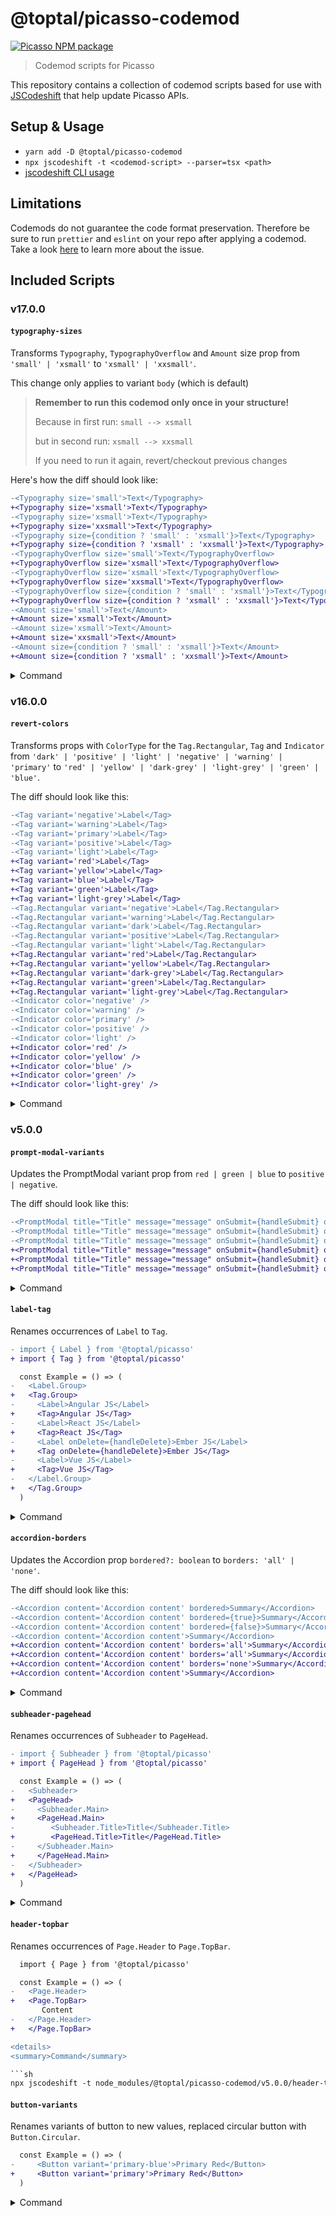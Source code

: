 # @toptal/picasso-codemod

[![Picasso NPM package](https://img.shields.io/npm/v/@toptal/picasso-codemod?color=green&logo=toptal)](https://www.npmjs.com/package/@toptal/picasso-codemod)

> Codemod scripts for Picasso

This repository contains a collection of codemod scripts based for use with [JSCodeshift](https://github.com/facebook/jscodeshift) that help update Picasso APIs.

## Setup & Usage

- `yarn add -D @toptal/picasso-codemod`
- `npx jscodeshift -t <codemod-script> --parser=tsx <path>`
- [jscodeshift CLI usage](https://github.com/facebook/jscodeshift#usage-cli)

## Limitations

Codemods do not guarantee the code format preservation. Therefore be sure to run `prettier` and `eslint` on your repo after applying a codemod. Take a look [here](https://github.com/benjamn/recast/issues/140) to learn more about the issue.

## Included Scripts

### v17.0.0

#### `typography-sizes`

Transforms `Typography`, `TypographyOverflow` and `Amount` size prop from `'small' | 'xsmall'` to `'xsmall' | 'xxsmall'`.

This change only applies to variant `body` (which is default)

> **Remember to run this codemod only once in your structure!**
> 
> Because in first run: `small --> xsmall`
> 
> but in second run: `xsmall --> xxsmall`
> 
> If you need to run it again, revert/checkout previous changes

Here's how the diff should look like:

```diff
-<Typography size='small'>Text</Typography>
+<Typography size='xsmall'>Text</Typography>
-<Typography size='xsmall'>Text</Typography>
+<Typography size='xxsmall'>Text</Typography>
-<Typography size={condition ? 'small' : 'xsmall'}>Text</Typography>
+<Typography size={condition ? 'xsmall' : 'xxsmall'}>Text</Typography>
-<TypographyOverflow size='small'>Text</TypographyOverflow>
+<TypographyOverflow size='xsmall'>Text</TypographyOverflow>
-<TypographyOverflow size='xsmall'>Text</TypographyOverflow>
+<TypographyOverflow size='xxsmall'>Text</TypographyOverflow>
-<TypographyOverflow size={condition ? 'small' : 'xsmall'}>Text</TypographyOverflow>
+<TypographyOverflow size={condition ? 'xsmall' : 'xxsmall'}>Text</TypographyOverflow>
-<Amount size='small'>Text</Amount>
+<Amount size='xsmall'>Text</Amount>
-<Amount size='xsmall'>Text</Amount>
+<Amount size='xxsmall'>Text</Amount>
-<Amount size={condition ? 'small' : 'xsmall'}>Text</Amount>
+<Amount size={condition ? 'xsmall' : 'xxsmall'}>Text</Amount>
```

<details>
<summary>Command</summary>

```sh
npx jscodeshift --parser=tsx -t node_modules/@toptal/picasso-codemod/v17.0.0/typography-sizes src/**/*.tsx
```

</details>

### v16.0.0

#### `revert-colors`

Transforms props with `ColorType` for the `Tag.Rectangular`, `Tag` and `Indicator`
from `'dark' | 'positive' | 'light' | 'negative' | 'warning' | 'primary'` to `'red' | 'yellow' | 'dark-grey' | 'light-grey' | 'green' | 'blue'`.

The diff should look like this:

```diff
-<Tag variant='negative'>Label</Tag>
-<Tag variant='warning'>Label</Tag>
-<Tag variant='primary'>Label</Tag>
-<Tag variant='positive'>Label</Tag>
-<Tag variant='light'>Label</Tag>
+<Tag variant='red'>Label</Tag>
+<Tag variant='yellow'>Label</Tag>
+<Tag variant='blue'>Label</Tag>
+<Tag variant='green'>Label</Tag>
+<Tag variant='light-grey'>Label</Tag>
-<Tag.Rectangular variant='negative'>Label</Tag.Rectangular>
-<Tag.Rectangular variant='warning'>Label</Tag.Rectangular>
-<Tag.Rectangular variant='dark'>Label</Tag.Rectangular>
-<Tag.Rectangular variant='positive'>Label</Tag.Rectangular>
-<Tag.Rectangular variant='light'>Label</Tag.Rectangular>
+<Tag.Rectangular variant='red'>Label</Tag.Rectangular>
+<Tag.Rectangular variant='yellow'>Label</Tag.Rectangular>
+<Tag.Rectangular variant='dark-grey'>Label</Tag.Rectangular>
+<Tag.Rectangular variant='green'>Label</Tag.Rectangular>
+<Tag.Rectangular variant='light-grey'>Label</Tag.Rectangular>
-<Indicator color='negative' />
-<Indicator color='warning' />
-<Indicator color='primary' />
-<Indicator color='positive' />
-<Indicator color='light' />
+<Indicator color='red' />
+<Indicator color='yellow' />
+<Indicator color='blue' />
+<Indicator color='green' />
+<Indicator color='light-grey' />
```

<details>
<summary>Command</summary>

```sh
npx jscodeshift --parser=tsx -t node_modules/@toptal/picasso-codemod/v16.0.0/revert-colors src/**/*.tsx
```

</details>



### v5.0.0

#### `prompt-modal-variants`

Updates the PromptModal variant prop from `red | green | blue` to `positive | negative`.

The diff should look like this:

```diff
-<PromptModal title="Title" message="message" onSubmit={handleSubmit} open={isOpen} variant='red' />
-<PromptModal title="Title" message="message" onSubmit={handleSubmit} open={isOpen} variant='blue' />
-<PromptModal title="Title" message="message" onSubmit={handleSubmit} open={isOpen} variant='green' />
+<PromptModal title="Title" message="message" onSubmit={handleSubmit} open={isOpen} variant='negative' />
+<PromptModal title="Title" message="message" onSubmit={handleSubmit} open={isOpen} variant='positive' />
+<PromptModal title="Title" message="message" onSubmit={handleSubmit} open={isOpen} variant='positive' />
```

<details>
<summary>Command</summary>

```sh
npx jscodeshift --parser=tsx -t node_modules/@toptal/picasso-codemod/v5.0.0/prompt-modal-variants src/**/*.tsx
```

</details>

#### `label-tag`

Renames occurrences of `Label` to `Tag`.

```diff
- import { Label } from '@toptal/picasso'
+ import { Tag } from '@toptal/picasso'

  const Example = () => (
-   <Label.Group>
+   <Tag.Group>
-     <Label>Angular JS</Label>
+     <Tag>Angular JS</Tag>
-     <Label>React JS</Label>
+     <Tag>React JS</Tag>
-     <Label onDelete={handleDelete}>Ember JS</Label>
+     <Tag onDelete={handleDelete}>Ember JS</Tag>
-     <Label>Vue JS</Label>
+     <Tag>Vue JS</Tag>
-   </Label.Group>
+   </Tag.Group>
  )
```

<details>
<summary>Command</summary>

```sh
npx jscodeshift -t node_modules/@toptal/picasso-codemod/v5.0.0/label-tag src/**/*.tsx --parser=tsx
```

</details>

#### `accordion-borders`

Updates the Accordion prop `bordered?: boolean` to `borders: 'all' | 'none'`.

The diff should look like this:

```diff
-<Accordion content='Accordion content' bordered>Summary</Accordion>
-<Accordion content='Accordion content' bordered={true}>Summary</Accordion>
-<Accordion content='Accordion content' bordered={false}>Summary</Accordion>
-<Accordion content='Accordion content'>Summary</Accordion>
+<Accordion content='Accordion content' borders='all'>Summary</Accordion>
+<Accordion content='Accordion content' borders='all'>Summary</Accordion>
+<Accordion content='Accordion content' borders='none'>Summary</Accordion>
+<Accordion content='Accordion content'>Summary</Accordion>
```

<details>
<summary>Command</summary>

```sh
npx jscodeshift --parser=tsx -t node_modules/@toptal/picasso-codemod/v5.0.0/accordion-borders src/**/*.tsx
```

</details>

#### `subheader-pagehead`

Renames occurrences of `Subheader` to `PageHead`.

```diff
- import { Subheader } from '@toptal/picasso'
+ import { PageHead } from '@toptal/picasso'

  const Example = () => (
-   <Subheader>
+   <PageHead>
-     <Subheader.Main>
+     <PageHead.Main>
-        <Subheader.Title>Title</Subheader.Title>
+        <PageHead.Title>Title</PageHead.Title>
-     </Subheader.Main>
+     </PageHead.Main>
-   </Subheader>
+   </PageHead>
  )
```

<details>
<summary>Command</summary>

```sh
npx jscodeshift -t node_modules/@toptal/picasso-codemod/v5.0.0/subheader-pagehead src/**/*.tsx --parser=tsx
```

</details>

#### `header-topbar`

Renames occurrences of `Page.Header` to `Page.TopBar`.

````diff
  import { Page } from '@toptal/picasso'

  const Example = () => (
-   <Page.Header>
+   <Page.TopBar>
       Content
-   </Page.Header>
+   </Page.TopBar>

<details>
<summary>Command</summary>

```sh
npx jscodeshift -t node_modules/@toptal/picasso-codemod/v5.0.0/header-topbar src/**/*.tsx --parser=tsx
````

</details>

#### `button-variants`

Renames variants of button to new values, replaced circular button with `Button.Circular`.

```diff
  const Example = () => (
-     <Button variant='primary-blue'>Primary Red</Button>
+     <Button variant='primary'>Primary Red</Button>
  )
```

<details>
<summary>Command</summary>

```sh
npx jscodeshift -t node_modules/@toptal/picasso-codemod/v5.0.0/button-variants src/**/*.tsx --parser=tsx
```

</details>
